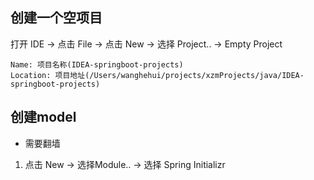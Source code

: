 ## 创建一个空项目
打开 IDE -> 点击 File -> 点击 New -> 选择 Project.. -> Empty Project
```
Name: 项目名称(IDEA-springboot-projects)
Location: 项目地址(/Users/wanghehui/projects/xzmProjects/java/IDEA-springboot-projects)
```

## 创建model
- 需要翻墙
1. 点击 New -> 选择Module.. -> 选择 Spring Initializr